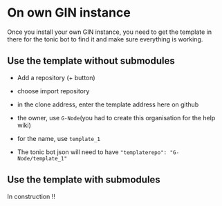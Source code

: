 # On own GIN instance

Once you install your own GIN instance, you need to get the template in there for the tonic bot to find it and make sure everything is working.

## Use the template without submodules

- Add a repository (+ button)
- choose import repository
- in the clone address, enter the template address here on github
- the owner, use `G-Node`(you had to create this organisation for the help wiki)
- for the name, use `template_1`

- The tonic bot json will need to have `"templaterepo":	"G-Node/template_1"`

## Use the template with submodules

In construction !!
